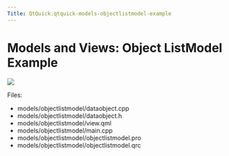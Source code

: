 ```yaml
---
Title: QtQuick.qtquick-models-objectlistmodel-example
---
```

        
Models and Views: Object ListModel Example
==========================================

<span class="subtitle"></span>
<span id="details"></span>
![](https://developer.ubuntu.com/static/devportal_uploaded/fadd17a8-909e-4550-8a2b-68f63cdfd4d5-api/apps/qml/sdk-15.04.3/qtquick-models-objectlistmodel-example/images/qml-objectlistmodel-example.png)

Files:

-   models/objectlistmodel/dataobject.cpp
-   models/objectlistmodel/dataobject.h
-   models/objectlistmodel/view.qml
-   models/objectlistmodel/main.cpp
-   models/objectlistmodel/objectlistmodel.pro
-   models/objectlistmodel/objectlistmodel.qrc


